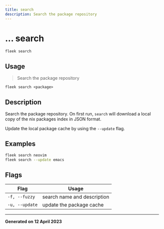 ```yaml
---
title: search
description: Search the package repository
---
```


# ... search
`fleek search`

## Usage
> Search the package repository

```shell
fleek search <package>
```

## Description


Search the package repository.
On first run, `search` will download a local copy of the nix packages index in JSON format.

Update the local package cache by using the `--update` flag.


## Examples

```bash
fleek search neovim
fleek search --update emacs

```

## Flags
|Flag|Usage|
|----|-----|
|`-f, --fuzzy`|search name and description|
|`-u, --update`|update the package cache|


---
**Generated on 12 April 2023**
